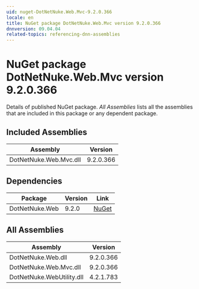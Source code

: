 ```yaml
---
uid: nuget-DotNetNuke.Web.Mvc-9.2.0.366
locale: en
title: NuGet package DotNetNuke.Web.Mvc version 9.2.0.366
dnnversion: 09.04.04
related-topics: referencing-dnn-assemblies
---
```


# NuGet package DotNetNuke.Web.Mvc version 9.2.0.366
Details of published NuGet package.
*All Assemblies* lists all the assemblies that are included in this package or any dependent package.

## Included Assemblies

|Assembly|Version|
|---|---|
|DotNetNuke.Web.Mvc.dll|9.2.0.366|

## Dependencies

|Package|Version|Link|
|---|---|---|
|DotNetNuke.Web|9.2.0|[NuGet](https://www.nuget.org/packages/DotNetNuke.Web/9.2.0)|

## All Assemblies

|Assembly|Version|
|---|---|
|DotNetNuke.Web.dll|9.2.0.366|
|DotNetNuke.Web.Mvc.dll|9.2.0.366|
|DotNetNuke.WebUtility.dll|4.2.1.783|

